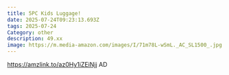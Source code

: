 ```yaml
---
title: 5PC Kids Luggage!
date: 2025-07-24T09:23:13.693Z
tags: 2025-07-24
Category: other
description: 49.xx
image: https://m.media-amazon.com/images/I/71m78L-wSmL._AC_SL1500_.jpg
---
```

https://amzlink.to/az0Hy1iZEiNjj
AD